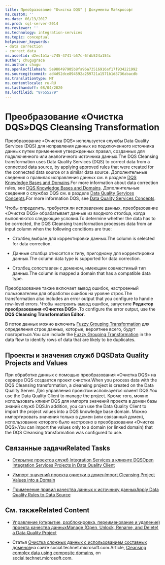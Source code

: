 ```yaml
---
title: Преобразование "Очистка DQS" | Документы Майкрософт
ms.custom: ''
ms.date: 06/13/2017
ms.prod: sql-server-2014
ms.reviewer: ''
ms.technology: integration-services
ms.topic: conceptual
helpviewer_keywords:
- data correction
- correct data
ms.assetid: d2ec1b1a-c745-4741-b57c-6fdb524a154c
author: chugugrace
ms.author: chugu
ms.openlocfilehash: 5e980497905b8fa96a73516916af17f934221992
ms.sourcegitcommit: ad4d92dce894592a259721a1571b1d8736abacdb
ms.translationtype: MT
ms.contentlocale: ru-RU
ms.lasthandoff: 08/04/2020
ms.locfileid: "87655279"
---
```

# <a name="dqs-cleansing-transformation"></a><span data-ttu-id="d97b2-102">Преобразование «Очистка DQS»</span><span class="sxs-lookup"><span data-stu-id="d97b2-102">DQS Cleansing Transformation</span></span>
  <span data-ttu-id="d97b2-103">Преобразование «Очистка DQS» используется службы Data Quality Services (DQS) для исправления данных из подключенного источника данных путем применения утвержденных правил, созданных для подключенного или аналогичного источника данных.</span><span class="sxs-lookup"><span data-stu-id="d97b2-103">The DQS Cleansing transformation uses Data Quality Services (DQS) to correct data from a connected data source, by applying approved rules that were created for the connected data source or a similar data source.</span></span> <span data-ttu-id="d97b2-104">Дополнительные сведения о правилах исправления данных см. в разделе [DQS Knowledge Bases and Domains](../../../data-quality-services/dqs-knowledge-bases-and-domains.md).</span><span class="sxs-lookup"><span data-stu-id="d97b2-104">For more information about data correction rules, see [DQS Knowledge Bases and Domains](../../../data-quality-services/dqs-knowledge-bases-and-domains.md).</span></span> <span data-ttu-id="d97b2-105">Дополнительные сведения о службах DQS см. в разделе [Data Quality Services Concepts](../../../data-quality-services/data-quality-services-concepts.md).</span><span class="sxs-lookup"><span data-stu-id="d97b2-105">For more information DQS, see [Data Quality Services Concepts](../../../data-quality-services/data-quality-services-concepts.md).</span></span>  
  
 <span data-ttu-id="d97b2-106">Чтобы определить, требуется ли исправление данных, преобразование «Очистка DQS» обрабатывает данные из входного столбца, когда выполняются следующие условия.</span><span class="sxs-lookup"><span data-stu-id="d97b2-106">To determine whether the data has to be corrected, the DQS Cleansing transformation processes data from an input column when the following conditions are true:</span></span>  
  
-   <span data-ttu-id="d97b2-107">Столбец выбран для корректировки данных.</span><span class="sxs-lookup"><span data-stu-id="d97b2-107">The column is selected for data correction.</span></span>  
  
-   <span data-ttu-id="d97b2-108">Данные столбца относятся к типу, пригодному для корректировки данных.</span><span class="sxs-lookup"><span data-stu-id="d97b2-108">The column data type is supported for data correction.</span></span>  
  
-   <span data-ttu-id="d97b2-109">Столбец сопоставлен с доменом, имеющим совместимый тип данных.</span><span class="sxs-lookup"><span data-stu-id="d97b2-109">The column is mapped a domain that has a compatible data type.</span></span>  
  
 <span data-ttu-id="d97b2-110">Преобразование также включает вывод ошибок, настроенный пользователем для обработки ошибок на уровне строк.</span><span class="sxs-lookup"><span data-stu-id="d97b2-110">The transformation also includes an error output that you configure to handle row-level errors.</span></span> <span data-ttu-id="d97b2-111">Чтобы настроить вывод ошибок, запустите **Редактор преобразования «Очистка DQS»** .</span><span class="sxs-lookup"><span data-stu-id="d97b2-111">To configure the error output, use the **DQS Cleansing Transformation Editor**.</span></span>  
  
 <span data-ttu-id="d97b2-112">В поток данных можно включить [Fuzzy Grouping Transformation](fuzzy-grouping-transformation.md) для определения строк данных, которые, вероятнее всего, будут повторяться.</span><span class="sxs-lookup"><span data-stu-id="d97b2-112">You can include the [Fuzzy Grouping Transformation](fuzzy-grouping-transformation.md) in the data flow to identify rows of data that are likely to be duplicates.</span></span>  
  
## <a name="data-quality-projects-and-values"></a><span data-ttu-id="d97b2-113">Проекты и значения служб DQS</span><span class="sxs-lookup"><span data-stu-id="d97b2-113">Data Quality Projects and Values</span></span>  
 <span data-ttu-id="d97b2-114">При обработке данных с помощью преобразования «Очистка DQS» на сервере DQS создается проект очистки.</span><span class="sxs-lookup"><span data-stu-id="d97b2-114">When you process data with the DQS Cleansing transformation, a cleansing project is created on the Data Quality Server.</span></span> <span data-ttu-id="d97b2-115">Для управления проектом используется клиент DQS.</span><span class="sxs-lookup"><span data-stu-id="d97b2-115">You use the Data Quality Client to manage the project.</span></span> <span data-ttu-id="d97b2-116">Кроме того, можно использовать клиент DQS для импорта значений проекта в домен базы знаний служб DQS.</span><span class="sxs-lookup"><span data-stu-id="d97b2-116">In addition, you can use the Data Quality Client to import the project values into a DQS knowledge base domain.</span></span> <span data-ttu-id="d97b2-117">Можно импортировать значения только в домен (или связанный домен), использование которого было настроено в преобразовании «Очистка DQS».</span><span class="sxs-lookup"><span data-stu-id="d97b2-117">You can import the values only to a domain (or linked domain) that the DQS Cleansing transformation was configured to use.</span></span>  
  
## <a name="related-tasks"></a><span data-ttu-id="d97b2-118">Связанные задачи</span><span class="sxs-lookup"><span data-stu-id="d97b2-118">Related Tasks</span></span>  
  
-   [<span data-ttu-id="d97b2-119">Открытие проектов служб Integration Services в клиенте DQS</span><span class="sxs-lookup"><span data-stu-id="d97b2-119">Open Integration Services Projects in Data Quality Client</span></span>](../../../data-quality-services/open-integration-services-projects-in-data-quality-client.md)  
  
-   [<span data-ttu-id="d97b2-120">Импорт значений проекта очистки в домен</span><span class="sxs-lookup"><span data-stu-id="d97b2-120">Import Cleansing Project Values into a Domain</span></span>](../../../data-quality-services/import-cleansing-project-values-into-a-domain.md)  
  
-   [<span data-ttu-id="d97b2-121">Применение правил качества данных к источнику данных</span><span class="sxs-lookup"><span data-stu-id="d97b2-121">Apply Data Quality Rules to Data Source</span></span>](apply-data-quality-rules-to-data-source.md)  
  
## <a name="related-content"></a><span data-ttu-id="d97b2-122">См. также</span><span class="sxs-lookup"><span data-stu-id="d97b2-122">Related Content</span></span>  
  
-   [<span data-ttu-id="d97b2-123">Управление &#40;открытие, разблокировка, переименование и удаление&#41; проекта качества данных</span><span class="sxs-lookup"><span data-stu-id="d97b2-123">Manage &#40;Open, Unlock, Rename, and Delete&#41; a Data Quality Project</span></span>](../../../data-quality-services/manage-open-unlock-rename-and-delete-a-data-quality-project.md)  
  
-   <span data-ttu-id="d97b2-124">Статья [Очистка сложных данных с использованием составных доменов](https://social.technet.microsoft.com/wiki/contents/articles/13324.using-dqs-cleansing-complex-data-using-composite-domains.aspx)на сайте social.technet.microsoft.com.</span><span class="sxs-lookup"><span data-stu-id="d97b2-124">Article, [Cleansing complex data using composite domains](https://social.technet.microsoft.com/wiki/contents/articles/13324.using-dqs-cleansing-complex-data-using-composite-domains.aspx), on social.technet.microsoft.com.</span></span>  
  
  

